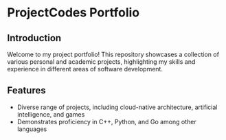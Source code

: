 # ProjectCodes Portfolio

## Introduction
Welcome to my project portfolio! This repository showcases a collection of various personal and academic projects, highlighting my skills and experience in different areas of software development.

## Features
- Diverse range of projects, including cloud-native architecture, artificial intelligence, and games
- Demonstrates proficiency in C++, Python, and Go among other languages